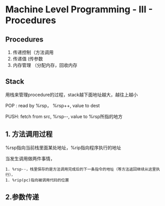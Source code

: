 # Machine Level Programming - III - Procedures

## **Procedures**

1. 传递控制（方法调用
2. 传递值  (传参数
3. 内存管理 （分配内存，回收内存

## Stack

用栈来管理procedure的过程，stack越下面地址越大，越往上越小

POP : read  by %rsp， %rsp++,  value to dest

PUSH: fetch  from src,  %rsp--, value to %rsp所指的地方

## 1. 方法调用过程

%rsp指向当前栈里面某处地址，%rip指向程序执行的地址

当发生调用做两件事情，

	1. %rsp--，栈里保存的是方法调用完成后的下一条指令的地址（等方法返回继续从这里执行），
	1. %rip(pc)指向被调用代码的位置

## 2.参数传递